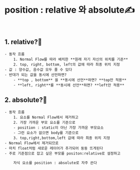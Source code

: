 # position : relative 와 absolute✍️

<br />

  ## 1. relative?🤔

    - 동작 흐름
        1. Normal Flow를 따라 배치한 **원래 자기 자신의 위치를 기준**
        2. top, right, bottom, left의 값에 따라 최종 위치 지정
    - 값 : 양수값, 음수값 모두 줄 수 있다
    - 반대가 되는 값을 동시에 선언하면?
        - **top , bottom** 을 **동시에 선언**하면? **top만 적용**
        - **left, right**를 **동시에 선언**하면? **left만 적용**

  ## 2. absolute?🤔

    - 동작 흐름
        1. 요소를 Normal Flow에서 제거하고
        2. 가장 가까운 부모 요소를 기준으로
        - position : static이 아닌 가장 가까운 부모요소
        - 그런 요소가 없으면 body를 기준으로
        3. top,right,bottom,left 값에 따라 최종 위치 지정
    - Normal Flow에서 제거되므로
    - 마치 float처럼 새로운 레이어가 추가되어 둥둥 뜨게된다
    - 주로 기준점으로 잡고 싶은 부모를 positon:relative로 설정하고
        
        자식 요소를 position : absolute로 자주 쓴다